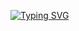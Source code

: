  [![Typing SVG](https://readme-typing-svg.demolab.com?font=Fira+Code&duration=3000&pause=1000&color=20F713&width=500&lines=Whatever+I+have+done+that+brought+you+here...;I'm+sorry+%3AD)](https://git.io/typing-svg) 
